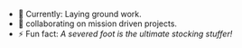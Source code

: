 <!-- - 📫 reach me [here](https://mcinotti.netlify.app) -->
- 🔭 Currently: Laying ground work.
- 👯 collaborating on mission driven projects.
- ⚡ Fun fact: *A severed foot is the ultimate stocking stuffer!*
